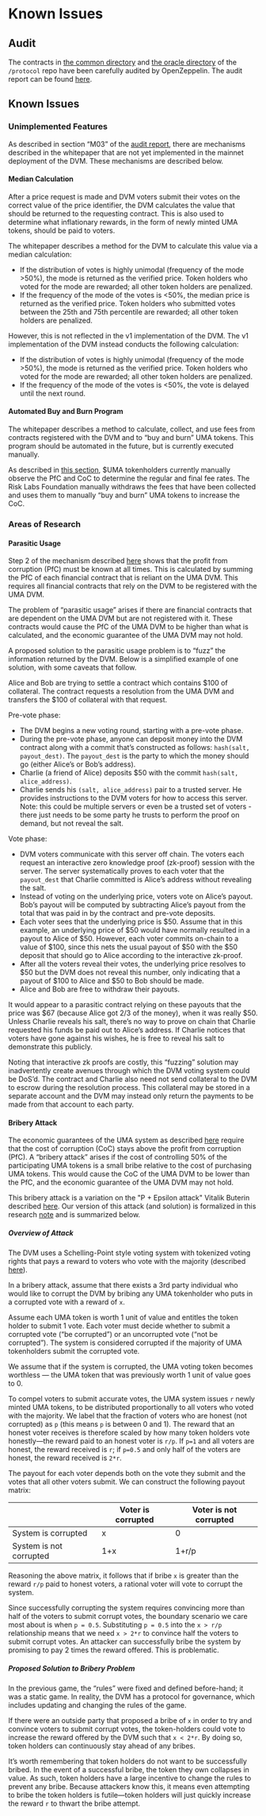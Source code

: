 # Known Issues

## Audit

The contracts in [the common directory](https://github.com/UMAprotocol/protocol/tree/9d403ddb5f2f07194daefe7da51e0e0a6306f2c4/core/contracts/common) and [the oracle directory](https://github.com/UMAprotocol/protocol/tree/9d403ddb5f2f07194daefe7da51e0e0a6306f2c4/core/contracts/oracle) of the `/protocol` repo have been carefully audited by OpenZeppelin.
The audit report can be found [here](https://blog.openzeppelin.com/uma-audit-phase-1/).

## Known Issues

### Unimplemented Features

As described in section “M03” of the [audit report](https://blog.openzeppelin.com/uma-audit-phase-1/), there are mechanisms described in the whitepaper that are not yet implemented in the mainnet deployment of the DVM.
These mechanisms are described below.

#### Median Calculation

After a price request is made and DVM voters submit their votes on the correct value of the price identifier, the DVM calculates the value that should be returned to the requesting contract.
This is also used to determine what inflationary rewards, in the form of newly minted UMA tokens, should be paid to voters.

The whitepaper describes a method for the DVM to calculate this value via a median calculation:

- If the distribution of votes is highly unimodal (frequency of the mode >50%), the mode is returned as the verified price. Token holders who voted for the mode are rewarded; all other token holders are penalized.
- If the frequency of the mode of the votes is <50%, the median price is returned as the verified price. Token holders who submitted votes between the 25th and 75th percentile are rewarded; all other token holders are penalized.

However, this is not reflected in the v1 implementation of the DVM. The v1 implementation of the DVM instead conducts the following calculation:

- If the distribution of votes is highly unimodal (frequency of the mode >50%), the mode is returned as the verified price. Token holders who voted for the mode are rewarded; all other token holders are penalized.
- If the frequency of the mode of the votes is <50%, the vote is delayed until the next round.

#### Automated Buy and Burn Program

The whitepaper describes a method to calculate, collect, and use fees from contracts registered with the DVM and to “buy and burn” UMA tokens.
This program should be automated in the future, but is currently executed manually.

As described in [this section](./economic_architecture.md), \$UMA tokenholders currently manually observe the PfC and CoC to determine the regular and final fee rates.
The Risk Labs Foundation manually withdraws the fees that have been collected and uses them to manually “buy and burn” UMA tokens to increase the CoC.

### Areas of Research

#### Parasitic Usage

Step 2 of the mechanism described [here](./economic_architecture.md) shows that the profit from corruption (PfC) must be known at all times.
This is calculated by summing the PfC of each financial contract that is reliant on the UMA DVM.
This requires all financial contracts that rely on the DVM to be registered with the UMA DVM.

The problem of “parasitic usage” arises if there are financial contracts that are dependent on the UMA DVM but are not registered with it.
These contracts would cause the PfC of the UMA DVM to be higher than what is calculated, and the economic guarantee of the UMA DVM may not hold.

A proposed solution to the parasitic usage problem is to “fuzz” the information returned by the DVM.
Below is a simplified example of one solution, with some caveats that follow.

Alice and Bob are trying to settle a contract which contains $100 of collateral. The contract requests a resolution from the UMA DVM and transfers the $100 of collateral with that request.

Pre-vote phase:

- The DVM begins a new voting round, starting with a pre-vote phase.
- During the pre-vote phase, anyone can deposit money into the DVM contract along with a commit that’s constructed as follows: `hash(salt, payout_dest)`. The `payout_dest` is the party to which the money should go (either Alice’s or Bob’s address).
- Charlie (a friend of Alice) deposits \$50 with the commit `hash(salt, alice_address)`.
- Charlie sends his `(salt, alice_address)` pair to a trusted server. He provides instructions to the DVM voters for how to access this server. Note: this could be multiple servers or even be a trusted set of voters - there just needs to be some party he trusts to perform the proof on demand, but not reveal the salt.

Vote phase:

- DVM voters communicate with this server off chain. The voters each request an interactive zero knowledge proof (zk-proof) session with the server. The server systematically proves to each voter that the `payout_dest` that Charlie committed is Alice’s address without revealing the salt.
- Instead of voting on the underlying price, voters vote on Alice’s payout. Bob’s payout will be computed by subtracting Alice’s payout from the total that was paid in by the contract and pre-vote deposits.
- Each voter sees that the underlying price is $50. Assume that in this example, an underlying price of $50 would have normally resulted in a payout to Alice of $50. However, each voter commits on-chain to a value of $100, since this nets the usual payout of $50 with the $50 deposit that should go to Alice according to the interactive zk-proof.
- After all the voters reveal their votes, the underlying price resolves to $50 but the DVM does not reveal this number, only indicating that a payout of $100 to Alice and \$50 to Bob should be made.
- Alice and Bob are free to withdraw their payouts.

It would appear to a parasitic contract relying on these payouts that the price was $67 (because Alice got 2/3 of the money), when it was really $50.
Unless Charlie reveals his salt, there’s no way to prove on chain that Charlie requested his funds be paid out to Alice’s address.
If Charlie notices that voters have gone against his wishes, he is free to reveal his salt to demonstrate this publicly.

Noting that interactive zk proofs are costly, this “fuzzing” solution may inadvertently create avenues through which the DVM voting system could be DoS’d.
The contract and Charlie also need not send collateral to the DVM to escrow during the resolution process.
This collateral may be stored in a separate account and the DVM may instead only return the payments to be made from that account to each party.

#### Bribery Attack

The economic guarantees of the UMA system as described [here](./economic_architecture.md) require that the cost of corruption (CoC) stays above the profit from corruption (PfC).
A “bribery attack” arises if the cost of controlling 50% of the participating UMA tokens is a small bribe relative to the cost of purchasing UMA tokens.
This would cause the CoC of the UMA DVM to be lower than the PfC, and the economic guarantee of the UMA DVM may not hold.

This bribery attack is a variation on the "P + Epsilon attack" Vitalik Buterin described [here](https://blog.ethereum.org/2015/01/28/p-epsilon-attack/).
Our version of this attack (and solution) is formalized in this research [note](https://github.com/UMAprotocol/research/blob/master/notes/BribeAttack.pdf) and is summarized below.

##### Overview of Attack

The DVM uses a Schelling-Point style voting system with tokenized voting rights that pays a reward to voters who vote with the majority (described [here](./economic_architecture.md)).

In a bribery attack, assume that there exists a 3rd party individual who would like to corrupt the DVM by bribing any UMA tokenholder who puts in a corrupted vote with a reward of `x`.

Assume each UMA token is worth 1 unit of value and entitles the token holder to submit 1 vote.
Each voter must decide whether to submit a corrupted vote (“be corrupted”) or an uncorrupted vote (“not be corrupted”).
The system is considered corrupted if the majority of UMA tokenholders submit the corrupted vote.

We assume that if the system is corrupted, the UMA voting token becomes worthless — the UMA token that was previously worth 1 unit of value goes to 0.

To compel voters to submit accurate votes, the UMA system issues `r` newly minted UMA tokens, to be distributed proportionally to all voters who voted with the majority.
We label that the fraction of voters who are honest (not corrupted) as `p` (this means `p` is between 0 and 1).
The reward that an honest voter receives is therefore scaled by how many token holders vote honestly—the reward paid to an honest voter is `r/p`.
If `p=1` and all voters are honest, the reward received is `r`; if `p=0.5` and only half of the voters are honest, the reward received is `2*r`.

The payout for each voter depends both on the vote they submit and the votes that all other voters submit.
We can construct the following payout matrix:

|                         | Voter is corrupted | Voter is not corrupted |
| ----------------------- | ------------------ | ---------------------- |
| System is corrupted     | x                  | 0                      |
| System is not corrupted | 1+x                | 1+r/p                  |

Reasoning the above matrix, it follows that if bribe `x` is greater than the reward `r/p` paid to honest voters, a rational voter will vote to corrupt the system.

Since successfully corrupting the system requires convincing more than half of the voters to submit corrupt votes, the boundary scenario we care most about is when `p = 0.5`.
Substituting `p = 0.5` into the `x > r/p` relationship means that we need `x > 2*r` to convince half the voters to submit corrupt votes.
An attacker can successfully bribe the system by promising to pay 2 times the reward offered. This is problematic.

##### Proposed Solution to Bribery Problem

In the previous game, the “rules” were fixed and defined before-hand; it was a static game. In reality, the DVM has a protocol for governance, which includes updating and changing the rules of the game.

If there were an outside party that proposed a bribe of `x` in order to try and convince voters to submit corrupt votes, the token-holders could vote to increase the reward offered by the DVM such that `x < 2*r`.
By doing so, token holders can continuously stay ahead of any bribes.

It’s worth remembering that token holders do not want to be successfully bribed. In the event of a successful bribe, the token they own collapses in value.
As such, token holders have a large incentive to change the rules to prevent any bribe.
Because attackers know this, it means even attempting to bribe the token holders is futile—token holders will just quickly increase the reward `r` to thwart the bribe attempt.
